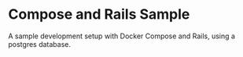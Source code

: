 # Compose and Rails Sample

A sample development setup with Docker Compose and Rails, using a postgres database.
